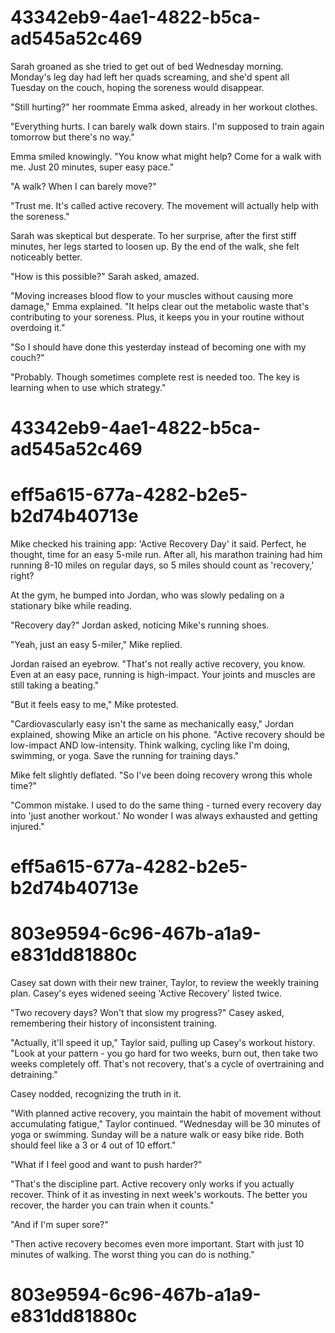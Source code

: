 

# 43342eb9-4ae1-4822-b5ca-ad545a52c469

Sarah groaned as she tried to get out of bed Wednesday morning. Monday's leg day had left her quads screaming, and she'd spent all Tuesday on the couch, hoping the soreness would disappear.

"Still hurting?" her roommate Emma asked, already in her workout clothes.

"Everything hurts. I can barely walk down stairs. I'm supposed to train again tomorrow but there's no way."

Emma smiled knowingly. "You know what might help? Come for a walk with me. Just 20 minutes, super easy pace."

"A walk? When I can barely move?"

"Trust me. It's called active recovery. The movement will actually help with the soreness."

Sarah was skeptical but desperate. To her surprise, after the first stiff minutes, her legs started to loosen up. By the end of the walk, she felt noticeably better.

"How is this possible?" Sarah asked, amazed.

"Moving increases blood flow to your muscles without causing more damage," Emma explained. "It helps clear out the metabolic waste that's contributing to your soreness. Plus, it keeps you in your routine without overdoing it."

"So I should have done this yesterday instead of becoming one with my couch?"

"Probably. Though sometimes complete rest is needed too. The key is learning when to use which strategy."

# 43342eb9-4ae1-4822-b5ca-ad545a52c469



# eff5a615-677a-4282-b2e5-b2d74b40713e

Mike checked his training app: 'Active Recovery Day' it said. Perfect, he thought, time for an easy 5-mile run. After all, his marathon training had him running 8-10 miles on regular days, so 5 miles should count as 'recovery,' right?

At the gym, he bumped into Jordan, who was slowly pedaling on a stationary bike while reading.

"Recovery day?" Jordan asked, noticing Mike's running shoes.

"Yeah, just an easy 5-miler," Mike replied.

Jordan raised an eyebrow. "That's not really active recovery, you know. Even at an easy pace, running is high-impact. Your joints and muscles are still taking a beating."

"But it feels easy to me," Mike protested.

"Cardiovascularly easy isn't the same as mechanically easy," Jordan explained, showing Mike an article on his phone. "Active recovery should be low-impact AND low-intensity. Think walking, cycling like I'm doing, swimming, or yoga. Save the running for training days."

Mike felt slightly deflated. "So I've been doing recovery wrong this whole time?"

"Common mistake. I used to do the same thing - turned every recovery day into 'just another workout.' No wonder I was always exhausted and getting injured."

# eff5a615-677a-4282-b2e5-b2d74b40713e



# 803e9594-6c96-467b-a1a9-e831dd81880c

Casey sat down with their new trainer, Taylor, to review the weekly training plan. Casey's eyes widened seeing 'Active Recovery' listed twice.

"Two recovery days? Won't that slow my progress?" Casey asked, remembering their history of inconsistent training.

"Actually, it'll speed it up," Taylor said, pulling up Casey's workout history. "Look at your pattern - you go hard for two weeks, burn out, then take two weeks completely off. That's not recovery, that's a cycle of overtraining and detraining."

Casey nodded, recognizing the truth in it.

"With planned active recovery, you maintain the habit of movement without accumulating fatigue," Taylor continued. "Wednesday will be 30 minutes of yoga or swimming. Sunday will be a nature walk or easy bike ride. Both should feel like a 3 or 4 out of 10 effort."

"What if I feel good and want to push harder?"

"That's the discipline part. Active recovery only works if you actually recover. Think of it as investing in next week's workouts. The better you recover, the harder you can train when it counts."

"And if I'm super sore?"

"Then active recovery becomes even more important. Start with just 10 minutes of walking. The worst thing you can do is nothing."

# 803e9594-6c96-467b-a1a9-e831dd81880c

